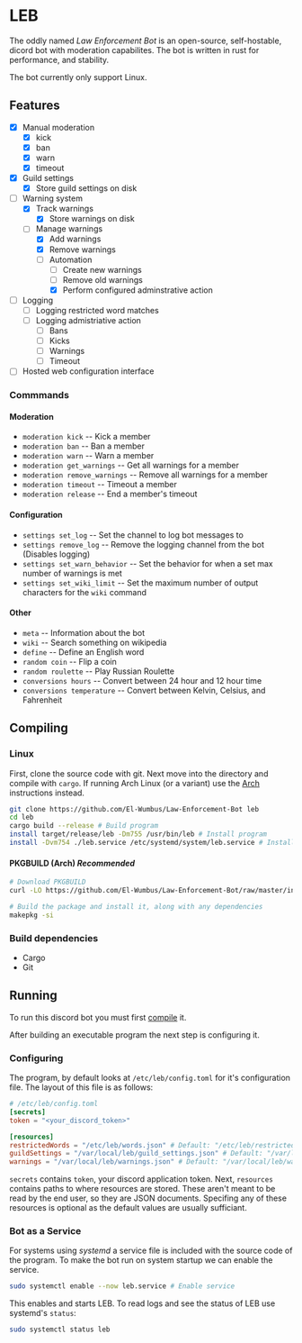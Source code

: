 # LEB

The oddly named *Law Enforcement Bot* is an open-source, self-hostable,
dicord bot with moderation capabilites. The bot is written in rust for performance, and
stability.

The bot currently only support Linux.

## Features

* [x] Manual moderation
  * [x] kick
  * [x] ban
  * [x] warn
  * [x] timeout

* [x] Guild settings
  * [x] Store guild settings on disk

* [ ] Warning system
  * [x] Track warnings
    * [x] Store warnings on disk
  * [ ] Manage warnings
    * [x] Add warnings
    * [x] Remove warnings
    * [ ] Automation
      * [ ] Create new warnings
      * [ ] Remove old warnings
      * [x] Perform configured adminstrative action
* [ ] Logging
  * [ ] Logging restricted word matches
  * [ ] Logging admistriative action
    * [ ] Bans
    * [ ] Kicks
    * [ ] Warnings
    * [ ] Timeout
* [ ] Hosted web configuration interface

### Commmands

#### Moderation

* `moderation kick` -- Kick a member
* `moderation ban` -- Ban a member
* `moderation warn` -- Warn a member
* `moderation get_warnings` -- Get all warnings for a member
* `moderation remove_warnings` -- Remove all warnings for a member
* `moderation timeout` -- Timeout a member
* `moderation release` -- End a member's timeout

#### Configuration

* `settings set_log` -- Set the channel to log bot messages to
* `settings remove_log` -- Remove the logging channel from the bot (Disables logging)
* `settings set_warn_behavior` -- Set the behavior for when a set max number of warnings is met
* `settings set_wiki_limit` -- Set the maximum number of output characters for the `wiki` command

#### Other

* `meta` -- Information about the bot
* `wiki` -- Search something on wikipedia
* `define` -- Define an English word
* `random coin` -- Flip a coin
* `random roulette` -- Play Russian Roulette
* `conversions hours` -- Convert between 24 hour and 12 hour time
* `conversions temperature` -- Convert between Kelvin, Celsius, and Fahrenheit

## Compiling

### Linux

First, clone the source code with git. Next move into the directory and compile with
`cargo`. If running Arch Linux (or a variant) use the [Arch](#pkgbuild-arch-recommended)
instructions instead.

```sh
git clone https://github.com/El-Wumbus/Law-Enforcement-Bot leb
cd leb
cargo build --release # Build program
install target/release/leb -Dm755 /usr/bin/leb # Install program
install -Dvm754 ./leb.service /etc/systemd/system/leb.service # Install systemd service
```

#### PKGBUILD (Arch) *Recommended*

```sh
# Download PKGBUILD
curl -LO https://github.com/El-Wumbus/Law-Enforcement-Bot/raw/master/installation/PKGBUILD

# Build the package and install it, along with any dependencies
makepkg -si
```

### Build dependencies

* Cargo
* Git

## Running

To run this discord bot you must first [compile](#compiling) it.

After building an executable program the next step is configuring it.

### Configuring

The program, by default looks at `/etc/leb/config.toml` for it's configuration file.
The layout of this file is as follows:

```Toml
# /etc/leb/config.toml
[secrets]
token = "<your_discord_token>"

[resources]
restrictedWords = "/etc/leb/words.json" # Default: "/etc/leb/restricted_words.json"
guildSettings = "/var/local/leb/guild_settings.json" # Default: "/var/local/leb/guild_settings.json"
warnings = "/var/local/leb/warnings.json" # Default: "/var/local/leb/warnings.json"
```

`secrets` contains `token`, your discord application token. Next, `resources` contains
paths to where resources are stored. These aren't meant to be read by the end user, so they
are JSON documents. Specifing any of these resources is optional as the default values are
usually sufficiant.

### Bot as a Service

For systems using *systemd* a service file is included with the source code of the program.
To make the bot run on system startup we can enable the service.

```sh
sudo systemctl enable --now leb.service # Enable service
```

This enables and starts LEB. To read logs and see the status of LEB use systemd's `status`:

```sh
sudo systemctl status leb
```
